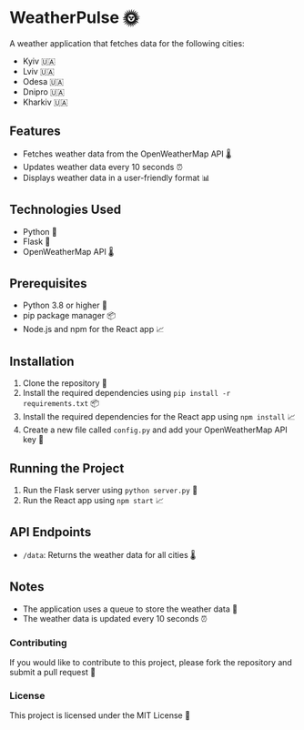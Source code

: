 # WeatherPulse 🌞

A weather application that fetches data for the following cities:

* Kyiv 🇺🇦
* Lviv 🇺🇦
* Odesa 🇺🇦
* Dnipro 🇺🇦
* Kharkiv 🇺🇦

## Features

* Fetches weather data from the OpenWeatherMap API 🌡️
* Updates weather data every 10 seconds ⏰
* Displays weather data in a user-friendly format 📊

## Technologies Used

* Python 🐍
* Flask 🌟
* OpenWeatherMap API 🌡️

## Prerequisites

* Python 3.8 or higher 🐍
* pip package manager 📦
* Node.js and npm for the React app 📈

## Installation

1. Clone the repository 📁
2. Install the required dependencies using `pip install -r requirements.txt` 📦
3. Install the required dependencies for the React app using `npm install` 📈
4. Create a new file called `config.py` and add your OpenWeatherMap API key 📝

## Running the Project

1. Run the Flask server using `python server.py` 🌟
2. Run the React app using `npm start` 📈

## API Endpoints

* `/data`: Returns the weather data for all cities 🌡️

## Notes

* The application uses a queue to store the weather data 📝
* The weather data is updated every 10 seconds ⏰

### Contributing

If you would like to contribute to this project, please fork the repository and submit a pull request 🤝

### License

This project is licensed under the MIT License 📜
